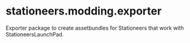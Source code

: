 # stationeers.modding.exporter
Exporter package to create assetbundles for Stationeers that work with StationeersLaunchPad.
